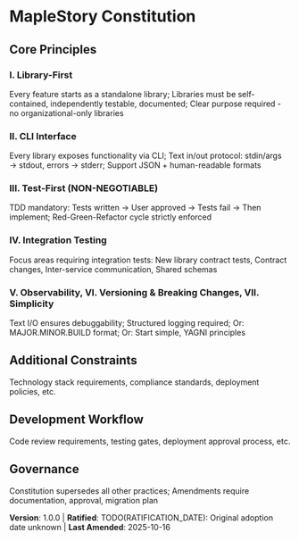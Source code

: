 <!-- Sync Impact Report
Version change: 1.0.0 → 1.0.0
List of modified principles: none
Added sections: none
Removed sections: none
Templates requiring updates: ✅ updated - .specify/templates/plan-template.md (Constitution Check section aligns), .specify/templates/spec-template.md (no specific alignment needed), .specify/templates/tasks-template.md (tests mandatory per Test-First principle)
Follow-up TODOs: RATIFICATION_DATE (original adoption date unknown)
-->

# MapleStory Constitution

## Core Principles

### I. Library-First

Every feature starts as a standalone library; Libraries must be self-contained, independently testable, documented; Clear purpose required - no organizational-only libraries

### II. CLI Interface

Every library exposes functionality via CLI; Text in/out protocol: stdin/args → stdout, errors → stderr; Support JSON + human-readable formats

### III. Test-First (NON-NEGOTIABLE)

TDD mandatory: Tests written → User approved → Tests fail → Then implement; Red-Green-Refactor cycle strictly enforced

### IV. Integration Testing

Focus areas requiring integration tests: New library contract tests, Contract changes, Inter-service communication, Shared schemas

### V. Observability, VI. Versioning & Breaking Changes, VII. Simplicity

Text I/O ensures debuggability; Structured logging required; Or: MAJOR.MINOR.BUILD format; Or: Start simple, YAGNI principles

## Additional Constraints

Technology stack requirements, compliance standards, deployment policies, etc.

## Development Workflow

Code review requirements, testing gates, deployment approval process, etc.

## Governance

Constitution supersedes all other practices; Amendments require documentation, approval, migration plan

**Version**: 1.0.0 | **Ratified**: TODO(RATIFICATION_DATE): Original adoption date unknown | **Last Amended**: 2025-10-16
